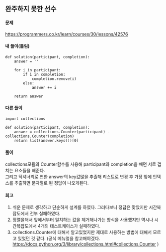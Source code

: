 ## 완주하지 못한 선수

#### 문제
https://programmers.co.kr/learn/courses/30/lessons/42576

#### 내 풀이(틀림)
``` python3
def solution(participant, completion):
    answer = ''

    for i in participant:
        if i in completion:
            completion.remove(i)
        else:
            answer += i

    return answer
```

#### 다른 풀이
``` python3
import collections

def solution(participant, completion):
    answer = collections.Counter(participant) - collections.Counter(completion)
    return list(answer.keys())[0]
```

#### 풀이
collections모듈의 Counter함수를 사용해 participant와 completion을 빼면 서로 겹치는 요소들을 빼준다.  
그리고 딕셔너리로 변한 answer의 key값많을 추출해 리스트로 변경 후 가장 앞에 인덱스를 추출하면 문자열로 된 정답이 나오게된다.

#### 회고
1. 쉬운 문제로 생각하고 단순하게 설계를 하였다. 그러다보니 정답은 맞았지만 시간복잡도에서 전부 실패하였다.
2. 정렬을해서 앞에서부터 일치하는 값을 제거해나가는 방식을 사용했지만 역시나 시간복잡도에서 4개의 테스트케이스가 실패하였다.
3. collections.Counter에 대해서 알고있었지만 제대로 사용하는 방법에 대해서 모르고 있었던 것 같다. (공식 메뉴얼을 참고해야겠다. https://docs.python.org/3/library/collections.html#collections.Counter )

